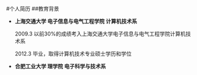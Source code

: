 #个人简历
##教育背景
* **上海交通大学  电子信息与电气工程学院   计算机技术系**

  2009.3 以前30%的成绩考入上海交通大学电子信息与电气工程学院计算机技术系
  
  2012.3 毕业，取得计算机技术专业硕士学历和学位
  
* **合肥工业大学  理学院 电子科学与技术系**
  
##
